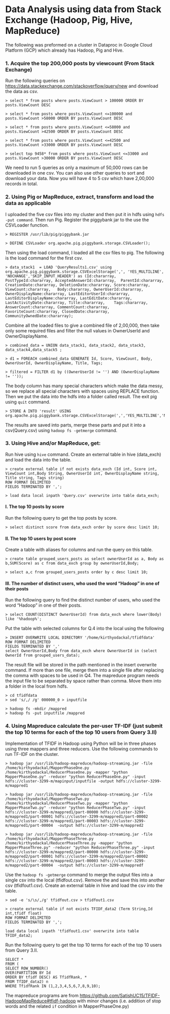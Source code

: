 # Data Analysis using data from Stack Exchange (Hadoop, Pig, Hive, MapReduce) 
The following was preformed on a cluster in Dataproc in Google Cloud Platform (GCP) which already has Hadoop, Pig and Hive.

### 1. Acquire the top 200,000 posts by viewcount (From Stack Exchange)
Run the following queries on https://data.stackexchange.com/stackoverflow/query/new and download the data as csv.

```
> select * from posts where posts.ViewCount > 100000 ORDER BY posts.ViewCount DESC

> select * from posts where posts.ViewCount <=100000 and posts.ViewCount >58000 ORDER BY posts.ViewCount DESC

> select * from posts where posts.ViewCount <=58000 and posts.ViewCount >42500 ORDER BY posts.ViewCount DESC

> select * from posts where posts.ViewCount <=42500 and posts.ViewCount >33000 ORDER BY posts.ViewCount DESC

> select top 9458* from posts where posts.ViewCount <=33000 and posts.ViewCount >30000 ORDER BY posts.ViewCount DESC
```

We need to run 5 queries as only a maximum of 50,000 rows can be downloaded in one csv. You can also use other queries to sort and download your data. Now you will have 4 to 5 csv which have 2,00,000 records in total.

### 2. Using Pig or MapReduce, extract, transform and load the data as applicable
I uploaded the five csv files into my cluster and then put it in hdfs using `hdfs -put command`.
Then run Pig. 
Register the piggybank jar to the use the CSVLoader function.

```
> REGISTER /usr/lib/pig/piggybank.jar

> DEFINE CSVLoader org.apache.pig.piggybank.storage.CSVLoader();
```

Then using the load command, I loaded all the csv files to pig. The following is the load command for the first csv.

```
> data_stack1  = LOAD 'QueryResults1.csv' using org.apache.pig.piggybank.storage.CSVExcelStorage(',', 'YES_MULTILINE', 'NOCHANGE','SKIP_INPUT_HEADER') as (Id:chararray, PostTypeId:chararray, AcceptedAnswerId:chararray,	ParentId:chararray,	CreationDate:chararray,	DeletionDate:chararray,	Score:chararray, ViewCount:chararray,	Body:chararray,	OwnerUserId:chararray,	OwnerDisplayName:chararray,	LastEditorUserId:chararray, LastEditorDisplayName:chararray, LastEditDate:chararray,	LastActivityDate:chararray,	Title:chararray,	Tags:chararray,	AnswerCount:chararray, CommentCount:chararray,	FavoriteCount:chararray, ClosedDate:chararray, CommunityOwnedDate:chararray);
```

Combine all the loaded files to give a combined file of 2,00,000, then take only some required files and filter the null values in OwnerUserId and OwnerDisplayName.

```
> combined_data = UNION data_stack1, data_stack2, data_stack3, data_stack4,data_stack5 ;

> d1 = FOREACH combined_data GENERATE Id, Score, ViewCount, Body, OwnerUserId, OwnerDisplayName, Title, Tags;

> filtered = FILTER d1 by ((OwnerUserId != '') AND (OwnerDisplayName != ''));
```

The body column has many special characters which make the data messy, so we replace all special characters with spaces using REPLACE function. Then we put the data into the hdfs into a folder called result. The exit pig using `quit` command.

```
> STORE A INTO 'result' USING org.apache.pig.piggybank.storage.CSVExcelStorage(',','YES_MULTILINE','NOCHANGE');
```

The results are saved into parts, merge these parts and put it into a csv(Query.csv) using `hadoop fs -getmerge` command. 

### 3. Using Hive and/or MapReduce, get:

Run hive using `hive` command. Create an external table in hive (data_exch) and load the data into the table.

```
> create external table if not exists data_exch (Id int, Score int, ViewCount int,Body String, OwnerUserId int, OwnerDisplayName string, Title string, Tags string)
ROW FORMAT DELIMITED
FIELDS TERMINATED BY ',';

> load data local inpath 'Query.csv' overwrite into table data_exch;
```

#### I. The top 10 posts by score

Run the following query to get the top posts by score.

```
> select distinct score from data_exch order by score desc limit 10;
```

#### II. The top 10 users by post score

Create a table with aliases for columns and run the query on this table. 
```
> create table grouped_users_posts as select ownerUserId as a, Body as b,SUM(Score) as c from data_exch group by ownerUserId,Body;

> select a,c from grouped_users_posts order by c desc limit 10;
```

#### III. The number of distinct users, who used the word “Hadoop” in one of their posts

Run the following query to find the distinct number of users, who used the word “Hadoop” in one of their posts.

```
> select COUNT(DISTINCT OwnerUserId) from data_exch where lower(Body) like '%hadoop%';
```

Put the table with selected columns for Q.4 into the local using the following

```
> INSERT OVERWRITE LOCAL DIRECTORY '/home/kirthyodackal/tfidfdata' 
ROW FORMAT DELIMITED 
FIELDS TERMINATED BY ',' 
select OwnerUserId,Body from data_exch where OwnerUserId in (select OwnerId from grouped_users_data);
```
The result file will be stored in the path mentioned in the insert overwrite command. If more than one file, merge them into a single file after replacing the comma with spaces to be used in Q4. The mapreduce program needs the input file to be separated by space rather than comma. Move them into a folder in the local from hdfs.

```
> cd tfidfdata
> sed 's/,/ /g' 000000_0 > inputfile

> hadoop fs -mkdir /mappred
> hadoop fs -put inputfile /mappred
```

### 4. Using Mapreduce calculate the per-user TF-IDF (just submit the top 10 terms for each of the top 10 users from Query 3.II)

Implementation of TFIDF in Hadoop using Python will be in three phases using three mappers and three reducers. Use the following commands to run TF-IDF on the cluster.

```
> hadoop jar /usr/lib/hadoop-mapreduce/hadoop-streaming.jar -file /home/kirthyodackal/MapperPhaseOne.py /home/kirthyodackal/ReducerPhaseOne.py -mapper "python MapperPhaseOne.py" -reducer "python ReducerPhaseOne.py" -input hdfs://cluster-3299-m/mapinput/inputfile -output hdfs://cluster-3299-m/mappred1

> hadoop jar /usr/lib/hadoop-mapreduce/hadoop-streaming.jar -file /home/kirthyodackal/MapperPhaseTwo.py /home/kirthyodackal/ReducerPhaseTwo.py -mapper "python MapperPhaseTwo.py" -reducer "python ReducerPhaseTwo.py" -input hdfs://cluster-3299-m/mappred1/part-00000 hdfs://cluster-3299-m/mappred1/part-00001 hdfs://cluster-3299-m/mappred1/part-00002 hdfs://cluster-3299-m/mappred1/part-00003 hdfs://cluster-3299-m/mappred1/part-00004	 -output hdfs://cluster-3299-m/mappred2

> hadoop jar /usr/lib/hadoop-mapreduce/hadoop-streaming.jar -file /home/kirthyodackal/MapperPhaseThree.py /home/kirthyodackal/ReducerPhaseThree.py -mapper "python MapperPhaseThree.py" -reducer "python ReducerPhaseThree.py" -input hdfs://cluster-3299-m/mappred2/part-00000 hdfs://cluster-3299-m/mappred2/part-00001 hdfs://cluster-3299-m/mappred2/part-00002 hdfs://cluster-3299-m/mappred2/part-00003 hdfs://cluster-3299-m/mappred2/part-00004	 -output hdfs://cluster-3299-m/mappredf
```

Use the `hadoop fs -getmerge` command to merge the output files into a single csv into the local (tfidfout.csv). Remove the and save this into another csv (tfidfout1.csv). Create an external table in hive and load the csv into the table.

```
> sed -e 's/\s/,/g' tfidfout.csv > tfidfout1.csv

> create external table if not exists TFIDF_data2 (Term String,Id int,tfidf float)
ROW FORMAT DELIMITED
FIELDS TERMINATED BY ',';

load data local inpath 'tfidfout1.csv' overwrite into table TFIDF_data2;
```

Run the following query to get the top 10 terms for each of the top 10 users from Query 3.II.

```
SELECT *
FROM (
SELECT ROW_NUMBER()
OVER(PARTITION BY Id
ORDER BY tfidf DESC) AS TfidfRank, *
FROM TfIDF_data2) n
WHERE TfidfRank IN (1,2,3,4,5,6,7,8,9,10);
```

The mapreduce programs are from https://github.com/SatishUC15/TFIDF-HadoopMapReduce#tfidf-hadoop with minor changes (i.e. addition of stop words and the related `if` condition in MapperPhaseOne.py)
